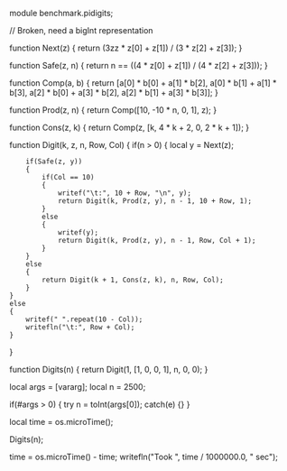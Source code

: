 module benchmark.pidigits;

// Broken, need a bigInt representation

function Next(z)
{
	return (3zz * z[0] + z[1]) / (3 * z[2] + z[3]);
}

function Safe(z, n)
{
	return n == ((4 * z[0] + z[1]) / (4 * z[2] + z[3]));
}

function Comp(a, b)
{
	return [a[0] * b[0] + a[1] * b[2],
			a[0] * b[1] + a[1] * b[3],
			a[2] * b[0] + a[3] * b[2],
			a[2] * b[1] + a[3] * b[3]];
}

function Prod(z, n)
{
	return Comp([10, -10 * n, 0, 1], z);
}

function Cons(z, k)
{
	return Comp(z, [k, 4 * k + 2, 0, 2 * k + 1]);
}

function Digit(k, z, n, Row, Col)
{
	if(n > 0)
	{
		local y = Next(z);
		
		if(Safe(z, y))
		{
			if(Col == 10)
			{
				writef("\t:", 10 + Row, "\n", y);
				return Digit(k, Prod(z, y), n - 1, 10 + Row, 1);
			}
			else
			{
				writef(y);
				return Digit(k, Prod(z, y), n - 1, Row, Col + 1);
			}
		}
		else
		{
			return Digit(k + 1, Cons(z, k), n, Row, Col);
		}
	}
	else
	{
		writef(" ".repeat(10 - Col));
		writefln("\t:", Row + Col);
	}
}

function Digits(n)
{
	return Digit(1, [1, 0, 0, 1], n, 0, 0);
}

local args = [vararg];
local n = 2500;

if(#args > 0)
{
	try
		n = toInt(args[0]);
	catch(e) {}
}

local time = os.microTime();

 Digits(n);

time = os.microTime() - time;
writefln("Took ", time / 1000000.0, " sec");